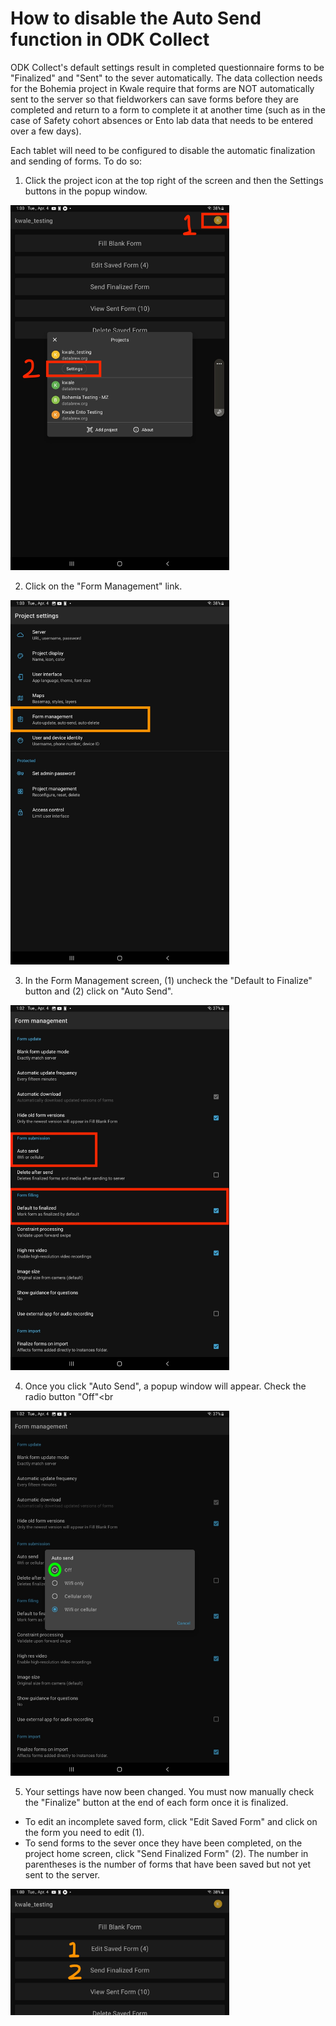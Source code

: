# How to disable the Auto Send function in ODK Collect

ODK Collect's default settings result in completed questionnaire forms to be "Finalized" and "Sent" to the sever automatically. The data collection needs for the Bohemia project in Kwale require that forms are NOT automatically sent to the server so that fieldworkers can save forms before they are completed and return to a form to complete it at another time (such as in the case of Safety cohort absences or Ento lab data that needs to be entered over a few days).

Each tablet will need to be configured to disable the automatic finalization and sending of forms. To do so:

1. Click the project icon at the top right of the screen and then the Settings buttons in the popup window. 
<img src="img/autosend1.jpg" width="350"/>

2.  Click on the "Form Management" link. <br>
<img src="img/autosend3.jpg" width="350"/>

3.  In the Form Management screen, (1) uncheck the "Default to Finalize" button and (2) click on "Auto Send".
<img src="img/autosend2.jpg" width="350"/>

4. Once you click "Auto Send", a popup window will appear. Check the radio button "Off"<br
<img src="img/autosend5.jpg" width="350"/>

5. Your settings have now been changed. You must now manually check the "Finalize" button at the end of each form once it is finalized. 

- To edit an incomplete saved form, click "Edit Saved Form" and click on the form you need to edit (1).
- To send forms to the sever once they have been completed, on the project home screen, click "Send Finalized Form" (2). The number in parentheses is the number of forms that have been saved but not yet sent to the server. 

<img src="img/autosend6.jpg" width="350"/>


